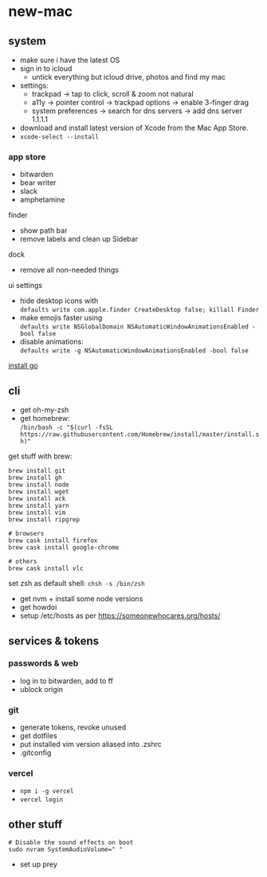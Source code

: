 # new-mac

## system

- make sure i have the latest OS
- sign in to icloud
  - untick everything but icloud drive, photos and find my mac
- settings:
  - trackpad -> tap to click, scroll & zoom not natural
  - a11y -> pointer control -> trackpad options -> enable 3-finger drag
  - system preferences -> search for dns servers -> add dns server 1.1.1.1
- download and install latest version of Xcode from the Mac App Store.
- `xcode-select --install`

### app store
- bitwarden
- bear writer
- slack
- amphetamine

finder
- show path bar
- remove labels and clean up Sidebar

dock
- remove all non-needed things

ui settings
- hide desktop icons with  
  `defaults write com.apple.finder CreateDesktop false; killall Finder`
- make emojis faster using  
  `defaults write NSGlobalDomain NSAutomaticWindowAnimationsEnabled -bool false`
- disable animations:  
  `defaults write -g NSAutomaticWindowAnimationsEnabled -bool false`

[install go](https://golang.org/doc/install)

## cli

- get oh-my-zsh
- get homebrew:  
`/bin/bash -c "$(curl -fsSL https://raw.githubusercontent.com/Homebrew/install/master/install.sh)"`

get stuff with brew:
```
brew install git
brew install gh
brew install node
brew install wget
brew install ack
brew install yarn
brew install vim
brew install ripgrep

# browsers
brew cask install firefox
brew cask install google-chrome

# others
brew cask install vlc
```

set zsh as default shell:
`chsh -s /bin/zsh`

- get nvm + install some node versions
- get howdoi
- setup /etc/hosts as per https://someonewhocares.org/hosts/

## services & tokens

### passwords & web
- log in to bitwarden, add to ff
- ublock origin

### git
- generate tokens, revoke unused
- get dotfiles
- put installed vim version aliased into .zshrc
- .gitconfig

### vercel
- `npm i -g vercel`
- `vercel login`

## other stuff
```
# Disable the sound effects on boot
sudo nvram SystemAudioVolume=" "
```
- set up prey
